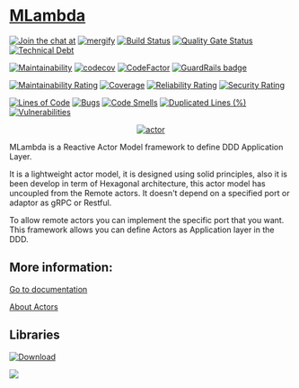 # [MLambda](https://www.mlambda.net)

[![Join the chat at](https://badges.gitter.im/M-Lambda/Actor.svg)](https://gitter.im/M-Lambda/Actor?utm_source=badge&utm_medium=badge&utm_campaign=pr-badge)
[![mergify](https://img.shields.io/endpoint.svg?url=https://gh.mergify.io/badges/RoyGI/MLambda&amp;style=flat)](https://mergify.io)
[![Build Status](https://travis-ci.com/RoyGI/MLambda.svg?branch=master)](https://travis-ci.com/RoyGI/MLambda)
[![Quality Gate Status](https://sonarcloud.io/api/project_badges/measure?project=RoyGI_MLambda&metric=alert_status)](https://sonarcloud.io/dashboard?id=RoyGI_MLambda)
[![Technical Debt](https://sonarcloud.io/api/project_badges/measure?project=RoyGI_MLambda&metric=sqale_index)](https://sonarcloud.io/dashboard?id=RoyGI_MLambda)

[![Maintainability](https://api.codeclimate.com/v1/badges/737d19a0ea28334bf24f/maintainability)](https://codeclimate.com/github/RoyGI/MLambda/maintainability)
[![codecov](https://codecov.io/gh/RoyGI/MLambda/branch/master/graph/badge.svg)](https://codecov.io/gh/RoyGI/MLambda)
[![CodeFactor](https://www.codefactor.io/repository/github/roygi/mlambda/badge)](https://www.codefactor.io/repository/github/roygi/mlambda)
[![GuardRails badge](https://badges.guardrails.io/RoyGI/MLambda.svg?token=92ebac5e2201973fdb72dab039abe5da63bc8427d4dda67f0b33e71a15c6f06f&provider=github)](https://dashboard.guardrails.io/default/gh/RoyGI/MLambda)

[![Maintainability Rating](https://sonarcloud.io/api/project_badges/measure?project=RoyGI_MLambda&metric=sqale_rating)](https://sonarcloud.io/dashboard?id=RoyGI_MLambda)
[![Coverage](https://sonarcloud.io/api/project_badges/measure?project=RoyGI_MLambda&metric=coverage)](https://sonarcloud.io/dashboard?id=RoyGI_MLambda)
[![Reliability Rating](https://sonarcloud.io/api/project_badges/measure?project=RoyGI_MLambda&metric=reliability_rating)](https://sonarcloud.io/dashboard?id=RoyGI_MLambda)
[![Security Rating](https://sonarcloud.io/api/project_badges/measure?project=RoyGI_MLambda&metric=security_rating)](https://sonarcloud.io/dashboard?id=RoyGI_MLambda)

[![Lines of Code](https://sonarcloud.io/api/project_badges/measure?project=RoyGI_MLambda&metric=ncloc)](https://sonarcloud.io/dashboard?id=RoyGI_MLambda)
[![Bugs](https://sonarcloud.io/api/project_badges/measure?project=RoyGI_MLambda&metric=bugs)](https://sonarcloud.io/dashboard?id=RoyGI_MLambda)
[![Code Smells](https://sonarcloud.io/api/project_badges/measure?project=RoyGI_MLambda&metric=code_smells)](https://sonarcloud.io/dashboard?id=RoyGI_MLambda)
[![Duplicated Lines (%)](https://sonarcloud.io/api/project_badges/measure?project=RoyGI_MLambda&metric=duplicated_lines_density)](https://sonarcloud.io/dashboard?id=RoyGI_MLambda)
[![Vulnerabilities](https://sonarcloud.io/api/project_badges/measure?project=RoyGI_MLambda&metric=vulnerabilities)](https://sonarcloud.io/dashboard?id=RoyGI_MLambda)

<p align="center">
    <a href="https://actors.mlambda.net">
      <img src="https://actors.mlambda.net/site/assets/mactor.png" alt="actor">
    </a>
</p>

 MLambda is a Reactive Actor Model framework to define DDD Application Layer.
 
 It is a lightweight actor model, it is designed using solid principles, also it is been develop in term of Hexagonal architecture, this actor model has uncoupled from the Remote actors. It doesn't depend on a specified port or adaptor as gRPC or Restful. 
 
 To allow remote actors you can implement the specific port that you want. This framework allows you
can define Actors as Application layer in the DDD.
 
 
 ## More information:
 
[Go to documentation](https://actors.mlambda.net)

[About Actors](https://www.youtube.com/watch?v=7erJ1DV_Tlo) 


## Libraries

[![Download](https://api.bintray.com/packages/roygi/mlibrary/MLambda.Actors/images/download.svg)](https://bintray.com/roygi/mlibrary/MLambda.Actors/_latestVersion)

<a href='https://bintray.com/roygi/mlibrary/MLambda.Actors?source=watch' alt='Get automatic notifications about new "MLambda.Actors" versions'>
    <img src='https://www.bintray.com/docs/images/bintray_badge_color.png'>
</a>